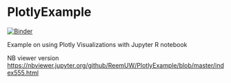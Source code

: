 # PlotlyExample

[![Binder](http://mybinder.org/badge.svg)](http://mybinder.org:/repo/reemuw/plotlyexample)
 

Example on using Plotly Visualizations with Jupyter R notebook

NB viewer version
https://nbviewer.jupyter.org/github/ReemUW/PlotlyExample/blob/master/index555.html
